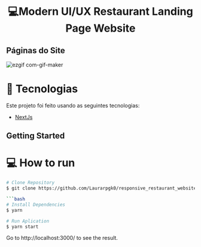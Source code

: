  <h1 align="center">
💻Modern UI/UX Restaurant Landing Page Website
</h1>

## Páginas do Site

![ezgif com-gif-maker](https://user-images.githubusercontent.com/86633666/171298003-1a7f001f-c92d-4c29-87df-c37c25e38984.gif)







# :rocket: Tecnologias
Este projeto foi feito usando as seguintes tecnologias:
* [NextJs](https://nextjs.org/)      


## Getting Started

# :computer: How to run

```bash
# Clone Repository
$ git clone https://github.com/Laurarpgk0/responsive_restaurant_website.git

```bash
# Install Dependencies
$ yarn

# Run Aplication
$ yarn start
```
Go to http://localhost:3000/ to see the result.
